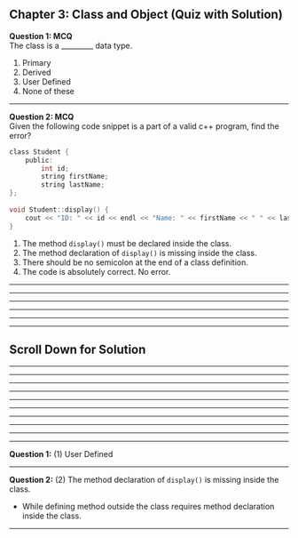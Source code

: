 ## Chapter 3: Class and Object (Quiz with Solution)     
 
__Question 1: MCQ__     
The class is a _________ data type.
1. Primary
2. Derived
3. User Defined 
4. None of these

---- 
 
__Question 2: MCQ__     
Given the following code snippet is a part of a valid c++ program, find the error? 
```C
class Student {
	public:					
		int id;				
		string firstName;	
		string lastName;
};
 
void Student::display() {
	cout << "ID: " << id << endl << "Name: " << firstName << " " << lastName << "\n\n";
}
```

1. The method `display()` must be declared inside the class.
2. The method declaration of `display()` is missing inside the class. 
3. There should be no semicolon at the end of a class definition. 
4. The code is absolutely correct. No error. 
 
------
---- 
----
----
----
----
## Scroll Down for Solution 
----
----
----
----
----
----
----
----
----
----
__Question 1:__ (1) User Defined   

---- 
__Question 2:__ (2) The method declaration of `display()` is missing inside the class.   
- While defining method outside the class requires method declaration inside the class.    

---- 
